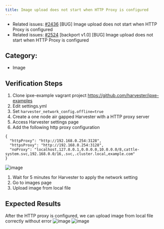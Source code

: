 ```yaml
---
title: Image upload does not start when HTTP Proxy is configured
---
```


* Related issues: [#2436](https://github.com/harvester/harvester/issues/2436) [BUG] Image upload does not start when HTTP Proxy is configured
* Related issues: [#2524](https://github.com/harvester/harvester/issues/2524) [backport v1.0] [BUG] Image upload does not start when HTTP Proxy is configured

## Category: 
* Image

## Verification Steps
1. Clone ipxe-example vagrant project https://github.com/harvester/ipxe-examples
1. Edit settings.yml
1. Set `harvester_network_config.offline=true`
1. Create a one node air gapped Harvester with a HTTP proxy server 
1. Access Harvester settings page 
1. Add the following http proxy configuration
  ```
  {
    "httpProxy": "http://192.168.0.254:3128",
    "httpsProxy": "http://192.168.0.254:3128",
    "noProxy": "localhost,127.0.0.1,0.0.0.0,10.0.0.0/8,cattle-system.svc,192.168.0.0/16,.svc,.cluster.local,example.com"
  }
  ```
  ![image](https://user-images.githubusercontent.com/29251855/180407430-bfe9140b-b0c1-44dc-9463-a478a6f705d3.png)

1. Wait for 5 minutes for Harvester to apply the network setting
1. Go to images page
1. Upload image from local file 


## Expected Results
After the HTTP proxy is configured, we can upload image from local file correctly without error
  ![image](https://user-images.githubusercontent.com/29251855/180407064-80c164ff-a46c-413d-ba8b-2a1bea023227.png)
  ![image](https://user-images.githubusercontent.com/29251855/180407214-0600cee9-28ce-46bd-b177-4f0151a5963b.png)




